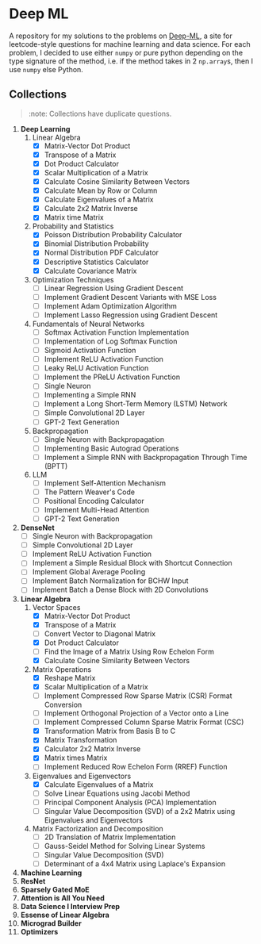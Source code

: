 # Deep ML

A repository for my solutions to the problems on [Deep-ML](https://www.deep-ml.com/), a site for leetcode-style questions for machine learning and data science. For each problem, I decided to use either `numpy` or pure python depending on the type signature of the method, i.e. if the method takes in 2 `np.array`s, then I use `numpy` else Python.

## Collections

> :note:
> Collections have duplicate questions.

1. **Deep Learning**
    1. Linear Algebra
        - [X] Matrix-Vector Dot Product
        - [X] Transpose of a Matrix
        - [X] Dot Product Calculator
        - [X] Scalar Multiplication of a Matrix
        - [X] Calculate Cosine Similarity Between Vectors
        - [X] Calculate Mean by Row or Column
        - [X] Calculate Eigenvalues of a Matrix
        - [X] Calculate 2x2 Matrix Inverse
        - [X] Matrix time Matrix
    2. Probability and Statistics
        - [X] Poisson Distribution Probability Calculator
        - [X] Binomial Distribution Probability
        - [X] Normal Distribution PDF Calculator
        - [X] Descriptive Statistics Calculator
        - [X] Calculate Covariance Matrix
    3. Optimization Techniques
        - [ ] Linear Regression Using Gradient Descent
        - [ ] Implement Gradient Descent Variants with MSE Loss
        - [ ] Implement Adam Optimization Algorithm
        - [ ] Implement Lasso Regression using Gradient Descent
    4. Fundamentals of Neural Networks
        - [ ] Softmax Activation Function Implementation
        - [ ] Implementation of Log Softmax Function
        - [ ] Sigmoid Activation Function
        - [ ] Implement ReLU Activation Function
        - [ ] Leaky ReLU Activation Function
        - [ ] Implement the PReLU Activation Function
        - [ ] Single Neuron
        - [ ] Implementing a Simple RNN
        - [ ] Implement a Long Short-Term Memory (LSTM) Network
        - [ ] Simple Convolutional 2D Layer
        - [ ] GPT-2 Text Generation
    5. Backpropagation
        - [ ] Single Neuron with Backpropagation
        - [ ] Implementing Basic Autograd Operations
        - [ ] Implement a Simple RNN with Backpropagation Through Time (BPTT)
    6. LLM
        - [ ] Implement Self-Attention Mechanism
        - [ ] The Pattern Weaver's Code
        - [ ] Positional Encoding Calculator
        - [ ] Implement Multi-Head Attention
        - [ ] GPT-2 Text Generation
2. **DenseNet**
   - [ ] Single Neuron with Backpropagation
   - [ ] Simple Convolutional 2D Layer
   - [ ] Implement ReLU Activation Function
   - [ ] Implement a Simple Residual Block with Shortcut Connection
   - [ ] Implement Global Average Pooling
   - [ ] Implement Batch Normalization for BCHW Input
   - [ ] Implement Batch a Dense Block with 2D Convolutions
3. **Linear Algebra**
   1. Vector Spaces
        - [X] Matrix-Vector Dot Product
        - [X] Transpose of a Matrix
        - [ ] Convert Vector to Diagonal Matrix
        - [X] Dot Product Calculator
        - [ ] Find the Image of a Matrix Using Row Echelon Form
        - [X] Calculate Cosine Similarity Between Vectors
   2. Matrix Operations
       - [X] Reshape Matrix
       - [X] Scalar Multiplication of a Matrix
       - [ ] Implement Compressed Row Sparse Matrix (CSR) Format Conversion
       - [ ] Implement Orthogonal Projection of a Vector onto a Line
       - [ ] Implement Compressed Column Sparse Matrix Format (CSC)
       - [X] Transformation Matrix from Basis B to C
       - [X] Matrix Transformation
       - [X] Calculator 2x2 Matrix Inverse
       - [X] Matrix times Matrix
       - [ ] Implement Reduced Row Echelon Form (RREF) Function
   3. Eigenvalues and Eigenvectors
       - [X] Calculate Eigenvalues of a Matrix
       - [ ] Solve Linear Equations using Jacobi Method
       - [ ] Principal Component Analysis (PCA) Implementation
       - [ ] Singular Value Decomposition (SVD) of a 2x2 Matrix using Eigenvalues and Eigenvectors
   4. Matrix Factorization and Decomposition
       - [ ] 2D Translation of Matrix Implementation
       - [ ] Gauss-Seidel Method for Solving Linear Systems
       - [ ] Singular Value Decomposition (SVD)
       - [ ] Determinant of a 4x4 Matrix using Laplace's Expansion
4. **Machine Learning**
5. **ResNet**
6. **Sparsely Gated MoE**
7. **Attention is All You Need**
8. **Data Science I Interview Prep**
9. **Essense of Linear Algebra**
10. **Micrograd Builder**
11. **Optimizers**
